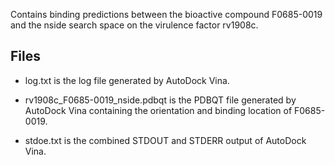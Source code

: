Contains binding predictions between the bioactive compound F0685-0019 and the nside search space on the virulence factor rv1908c.

## Files

- log.txt is the log file generated by AutoDock Vina.

- rv1908c_F0685-0019_nside.pdbqt is the PDBQT file generated by AutoDock Vina containing the orientation and binding location of F0685-0019.

- stdoe.txt is the combined STDOUT and STDERR output of AutoDock Vina.

